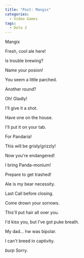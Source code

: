 ```yaml
---
title: "Post: Mangix"
categories:
  - Video Games
tags:
  - Dota 2
---
```


Mangix

Fresh, cool ale here!

Is trouble brewing?

Name your posion!

You seem a little parched.

Another round?

Oh! Gladly!

I'll give it a shot.

Have one on the house.

I'll put it on your tab.

For Pandaria!

This will be grisly/grizzly!

Now you're endangered!

I bring Panda-monium!

Prepare to get trashed!

Ale is my bear necessity.

Last Call before closing.

Come drown your sorrows.

This'll put hair all over you.

I'd kiss you, but I've got puke breath.

My dad... hw was bipolar.

I can't breed in captivity.

*burp* Sorry.